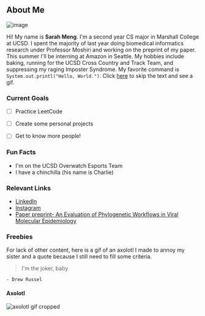 ## About Me

![image](https://user-images.githubusercontent.com/60704795/113500178-d73ade80-94d0-11eb-9ffa-5e4bcc1f1645.png)


Hi! My name is **Sarah Meng**. I'm a second year CS major in Marshall College at UCSD. I spent the majority of last year doing biomedical informatics research under Professor Moshiri and working on the preprint of my paper. This summer I'll be interning at Amazon in Seattle. My hobbies include baking, running for the UCSD Cross Country and Track Team, and suppressing my raging Imposter Syndrome. My favorite command is `System.out.printl("Hello, World.")`. Click [here](https://github.com/sjmeng/lab1/blob/gh-pages/index.md#axolotl) to skip the text and see a gif.


### Current Goals
- [ ] Practice LeetCode
- [ ] Create some personal projects
- [ ] Get to know more people!


### Fun Facts
- I'm on the UCSD Overwatch Esports Team
- I have a chinchilla (his name is Charlie)


### Relevant Links
- [LinkedIn](https://www.linkedin.com/in/sarah-meng-6975791b0/)
- [Instagram](https://www.instagram.com/shibe_meng/?hl=en)
- [Paper preprint- An Evaluation of Phylogenetic Workflows in Viral Molecular Epidemiology](https://doi.org/10.1101/2020.11.24.396820)


### Freebies
For lack of other content, here is a gif of an axolotl I made to annoy my sister and a quote because I still need to fill some criteria.
>I'm the joker, baby

    - Drew Russel

#### Axolotl
![axolotl gif cropped](https://user-images.githubusercontent.com/60704795/113501367-5a603280-94d9-11eb-9ff8-c93166c9bc2c.gif)



